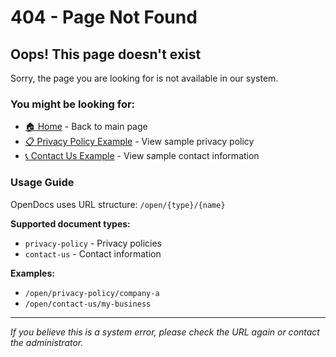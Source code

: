 # 404 - Page Not Found

## Oops! This page doesn't exist

Sorry, the page you are looking for is not available in our system.

### You might be looking for:

- [🏠 Home](/) - Back to main page
- [📋 Privacy Policy Example](/open/privacy-policy/example) - View sample privacy policy  
- [📞 Contact Us Example](/open/contact-us/example) - View sample contact information

### Usage Guide

OpenDocs uses URL structure: `/open/{type}/{name}`

**Supported document types:**
- `privacy-policy` - Privacy policies
- `contact-us` - Contact information

**Examples:**
- `/open/privacy-policy/company-a`
- `/open/contact-us/my-business`

---

*If you believe this is a system error, please check the URL again or contact the administrator.*
